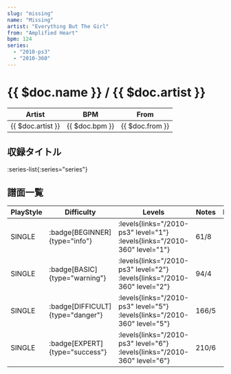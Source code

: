```yaml
---
slug: "missing"
name: "Missing"
artist: "Everything But The Girl"
from: "Amplified Heart"
bpm: 124
series:
  - "2010-ps3"
  - "2010-360"
---
```


# {{ $doc.name }} / {{ $doc.artist }}

|Artist|BPM|From|
|------|---|----|
|{{ $doc.artist }}|{{ $doc.bpm }}|{{ $doc.from }}|

## 収録タイトル

:series-list{:series="series"}

## 譜面一覧

|PlayStyle|Difficulty|Levels|Notes|Movie|
|---------|----------|------|-----|-----|
|SINGLE| :badge[BEGINNER]{type="info"}| :levels{links="/2010-ps3" level="1"} :levels{links="/2010-360" level="1"}|61/8||
|SINGLE| :badge[BASIC]{type="warning"}| :levels{links="/2010-ps3" level="2"} :levels{links="/2010-360" level="2"}|94/4||
|SINGLE| :badge[DIFFICULT]{type="danger"}| :levels{links="/2010-ps3" level="5"} :levels{links="/2010-360" level="5"}|166/5||
|SINGLE| :badge[EXPERT]{type="success"}| :levels{links="/2010-ps3" level="6"} :levels{links="/2010-360" level="6"}|210/6||
